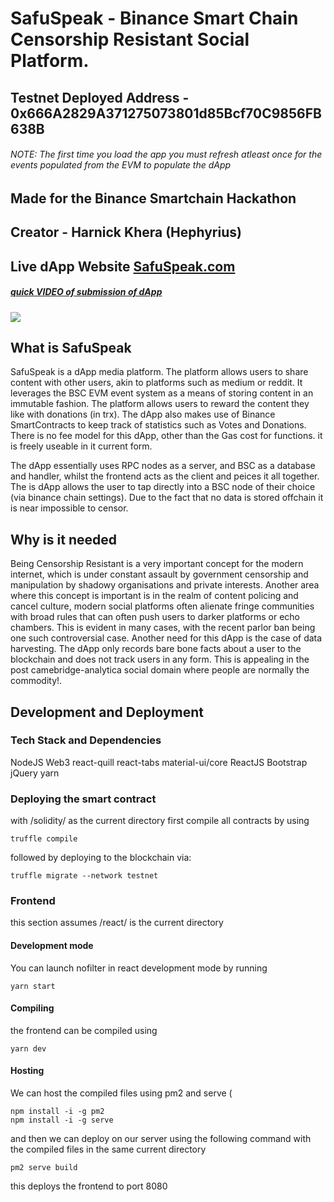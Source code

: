 # SafuSpeak - Binance Smart Chain Censorship Resistant Social Platform.

## Testnet Deployed Address - 0x666A2829A371275073801d85Bcf70C9856FB638B 

###### NOTE: The first time you load the app you must refresh atleast once for the events populated from the EVM to populate the dApp

## Made for the Binance Smartchain Hackathon
## Creator - Harnick Khera (Hephyrius)
## Live dApp Website [SafuSpeak.com](https://SafuSpeak.com)
##### [quick VIDEO of submission of dApp](https://youtu.be/DFyl1qRU2oo)
[![](http://img.youtube.com/vi/DFyl1qRU2oo/0.jpg)](http://www.youtube.com/watch?v=VxrtbWqwyUk "quick VIDEO of submission of dApp")

## What is SafuSpeak
SafuSpeak is a dApp media platform. The platform allows users to share content with other users, akin to platforms such as medium or reddit. It leverages the BSC EVM event system as a means of storing content in an immutable fashion. The platform allows users to reward the content they like with donations (in trx). The dApp also makes use of Binance SmartContracts to keep track of statistics such as Votes and Donations. There is no fee model for this dApp, other than the Gas cost for functions. it is freely useable in it current form. 

The dApp essentially uses RPC nodes as a server, and BSC as a database and handler, whilst the frontend acts as the client and peices it all together. The is dApp allows the user to tap directly into a BSC node of their choice (via binance chain settings). Due to the fact that no data is stored offchain it is near impossible to censor.

## Why is it needed

Being Censorship Resistant is a very important concept for the modern internet, which is under constant assault by government censorship and manipulation by shadowy organisations and private interests. Another area where this concept is important is in the realm of content policing and cancel culture, modern social platforms often alienate fringe communities with broad rules that can often push users to darker platforms or echo chambers. This is evident in many cases, with the recent parlor ban being one such controversial case. Another need for this dApp is the case of data harvesting. The dApp only records bare bone facts about a user to the blockchain and does not track users in any form. This is appealing in the post camebridge-analytica social domain where people are normally the commodity!.
## Development and Deployment

### Tech Stack and Dependencies

NodeJS
Web3
react-quill
react-tabs
material-ui/core
ReactJS
Bootstrap
jQuery
yarn

### Deploying the smart contract

with /solidity/ as the current directory first compile all contracts by using 

``` 
truffle compile
```

followed by deploying to the blockchain via:

``` 
truffle migrate --network testnet
```


### Frontend 

this section assumes /react/ is the current directory

#### Development mode

You can launch nofilter in react development mode by running

```
yarn start
```

#### Compiling

the frontend can be compiled using 

```
yarn dev
```

#### Hosting

We can host the compiled files using pm2 and serve (
```
npm install -i -g pm2
npm install -i -g serve
```

and then we can deploy on our server using the following command with the compiled files in the same current directory

```
pm2 serve build
```

this deploys the frontend to port 8080


